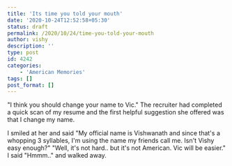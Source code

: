 ```yaml
---
title: 'Its time you told your mouth'
date: '2020-10-24T12:52:58+05:30'
status: draft
permalink: /2020/10/24/time-you-told-your-mouth
author: vishy
description: ''
type: post
id: 4242
categories: 
    - 'American Memories'
tags: []
post_format: []
---
```


"I think you should change your name to Vic."
The recruiter had completed a quick scan of my resume and the first helpful suggestion she offered was that I change my name.

I smiled at her and said "My official name is Vishwanath and since that's a whopping 3 syllables, I'm using the name my friends call me. Isn't Vishy easy enough?"
"Well, it's not hard.. but it's not American. Vic will be easier."
I said "Hmmm.." and walked away.

